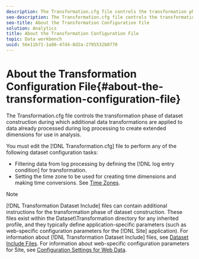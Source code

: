 ```yaml
---
description: The Transformation.cfg file controls the transformation phase of dataset construction during which additional data transformations are applied to data already processed during log processing to create extended dimensions for use in analysis.
seo-description: The Transformation.cfg file controls the transformation phase of dataset construction during which additional data transformations are applied to data already processed during log processing to create extended dimensions for use in analysis.
seo-title: About the Transformation Configuration File
solution: Analytics
title: About the Transformation Configuration File
topic: Data workbench
uuid: 56e11b71-1a86-47d4-8d2a-2795532b0770
---
```


# About the Transformation Configuration File{#about-the-transformation-configuration-file}

The Transformation.cfg file controls the transformation phase of dataset construction during which additional data transformations are applied to data already processed during log processing to create extended dimensions for use in analysis.

 You must edit the [!DNL Transformation.cfg] file to perform any of the following dataset configuration tasks:

* Filtering data from log processing by defining the [!DNL log entry condition] for transformation. 
* Setting the time zone to be used for creating time dimensions and making time conversions. See [Time Zones](../../../home/c-dataset-const-proc/c-trans-config-file/c-spec-trans-param/c-time-zones.md#concept-9cf16b1cb4874f7d85e1dd950fdb4956).

>[!NOTE]
>
>[!DNL Transformation Dataset Include] files can contain additional instructions for the transformation phase of dataset construction. These files exist within the Dataset\Transformation directory for any inherited profile, and they typically define application-specific parameters (such as web-specific configuration parameters for the [!DNL Site] application). For information about [!DNL Transformation Dataset Include] files, see [Dataset Include Files](../../../home/c-dataset-const-proc/c-dataset-inc-files/c-dataset-inc-files.md#concept-a9b6a30edfc942b0b2a2888a0a8989df). For information about web-specific configuration parameters for Site, see [Configuration Settings for Web Data](../../../home/c-dataset-const-proc/c-config-web-data/c-config-web-data.md#concept-9a306b65483a484bb3f6f3c1d7e77519).

